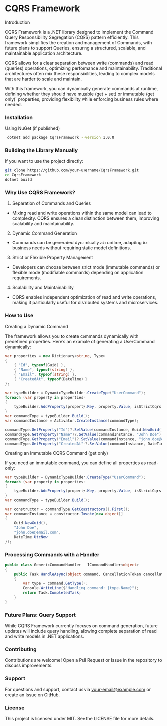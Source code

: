 # CQRS Framework

Introduction

CQRS Framework is a .NET library designed to implement the Command Query Responsibility Segregation (CQRS) pattern efficiently. This framework simplifies the creation and management of Commands, with future plans to support Queries, ensuring a structured, scalable, and maintainable application architecture.

CQRS allows for a clear separation between write (commands) and read (queries) operations, optimizing performance and maintainability. Traditional architectures often mix these responsibilities, leading to complex models that are harder to scale and maintain.

With this framework, you can dynamically generate commands at runtime, defining whether they should have mutable (get + set) or immutable (get only)` properties, providing flexibility while enforcing business rules where needed.


### Installation
Using NuGet (if published)

```bash
 dotnet add package CqrsFramework --version 1.0.0
```

### Building the Library Manually

If you want to use the project directly:

```bash
git clone https://github.com/your-username/CqrsFramework.git
cd CqrsFramework
dotnet build
```

### Why Use CQRS Framework?

1. Separation of Commands and Queries

- Mixing read and write operations within the same model can lead to complexity. CQRS ensures a clean distinction between them, improving scalability and maintainability.

2. Dynamic Command Generation

- Commands can be generated dynamically at runtime, adapting to business needs without requiring static model definitions.

3. Strict or Flexible Property Management

- Developers can choose between strict mode (immutable commands) or flexible mode (modifiable commands) depending on application requirements.

4. Scalability and Maintainability

- CQRS enables independent optimization of read and write operations, making it particularly useful for distributed systems and microservices.

### How to Use
Creating a Dynamic Command

The framework allows you to create commands dynamically with predefined properties. Here’s an example of generating a UserCommand dynamically:

```csharp
var properties = new Dictionary<string, Type>
{
    { "Id", typeof(Guid) },
    { "Name", typeof(string) },
    { "Email", typeof(string) },
    { "CreatedAt", typeof(DateTime) }
};

var typeBuilder = DynamicTypeBuilder.CreateType("UserCommand");
foreach (var property in properties)
{
    typeBuilder.AddProperty(property.Key, property.Value, isStrictCqrs: false);
}
var commandType = typeBuilder.Build();
var commandInstance = Activator.CreateInstance(commandType);

commandType.GetProperty("Id")?.SetValue(commandInstance, Guid.NewGuid());
commandType.GetProperty("Name")?.SetValue(commandInstance, "John Doe");
commandType.GetProperty("Email")?.SetValue(commandInstance, "john.doe@email.com");
commandType.GetProperty("CreatedAt")?.SetValue(commandInstance, DateTime.UtcNow);
```

Creating an Immutable CQRS Command (get only)

If you need an immutable command, you can define all properties as read-only:

```csharp
var typeBuilder = DynamicTypeBuilder.CreateType("UserCommand");
foreach (var property in properties)
{
    typeBuilder.AddProperty(property.Key, property.Value, isStrictCqrs: true);
}
var commandType = typeBuilder.Build();

var constructor = commandType.GetConstructors().First();
var commandInstance = constructor.Invoke(new object[]
{
    Guid.NewGuid(),
    "John Doe",
    "john.doe@email.com",
    DateTime.UtcNow
});
```

### Processing Commands with a Handler

```csharp
public class GenericCommandHandler : ICommandHandler<object>
{
    public Task HandleAsync(object command, CancellationToken cancellationToken)
    {
        var type = command.GetType();
        Console.WriteLine($"Handling command: {type.Name}");
        return Task.CompletedTask;
    }
}
```

### Future Plans: Query Support
While CQRS Framework currently focuses on command generation, future updates will include query handling, allowing complete separation of read and write models in .NET applications.

### Contributing
Contributions are welcome! Open a Pull Request or Issue in the repository to discuss improvements.

### Support
For questions and support, contact us via your-email@example.com or create an Issue on GitHub.

### License
This project is licensed under MIT. See the LICENSE file for more details.
